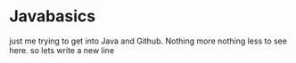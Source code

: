 # Javabasics
just me trying to get into Java and Github.
Nothing more nothing less to see here.
 so lets write a new line